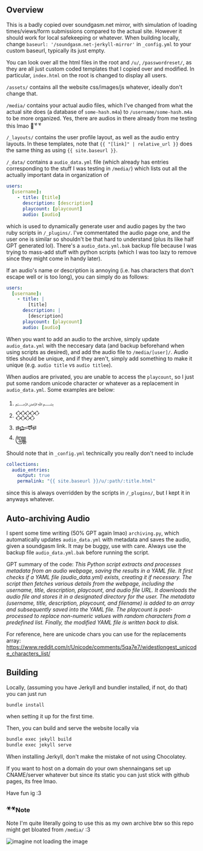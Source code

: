 ## Overview

This is a badly copied over soundgasm.net mirror, with simulation of loading times/views/form submissions compared to the actual site. However it should work for local safekeeping or whatever. When building locally, change `baseurl: '/soundgasm.net-jerkyll-mirror'` in `_config.yml` to your custom baseurl, typically its just empty.

You can look over all the html files in the root and `/u/`, `/passwordreset/`, as they are all just custom coded templates that I copied over and modified. In particular, `index.html` on the root is changed to display all users.

`/assets/` contains all the website css/images/js whatever, ideally don't change that. 

`/media/` contains your actual audio files, which I've changed from what the actual site does (a database of `some-hash.m4a`) to `/username/some-hash.m4a` to be more organized. Yes, there are audios in there already from me testing this lmao 👀<sup>☣☣</sup>

`/_layouts/` contains the user profile layout, as well as the audio entry layouts. In these templates, note that `{{ "[link]" | relative_url }}` does the same thing as using `{{ site.baseurl }}`.

`/_data/` contains a `audio_data.yml` file (which already has entries corresponding to the stuff I was testing in `/media/`) which lists out all the actually important data in organization of
```yaml
users:
  [username]:
    - title: [title]
      description: [description]
      playcount: [playcount]
      audio: [audio]
```
which is used to dynamically generate user and audio pages by the two ruby scripts in `/_plugins/`. I've commentated the audio page one, and the user one is similar so shouldn't be that hard to understand (plus its like half GPT generated lol). There's a `audio_data.yml.bak` backup file because I was trying to mass-add stuff with python scripts (which I was too lazy to remove since they might come in handy later).

If an audio's name or description is annoying (i.e. has characters that don't escape well or is too long), you can simply do as follows:
```yaml
users:
  [username]:
    - title: |
        [title]
      description: |
        [description]
      playcount: [playcount]
      audio: [audio]
```

When you want to add an audio to the archive, simply update `audio_data.yml` with the neccesary data (and backup beforehand when using scripts as desired), and add the audio file to `/media/[user]/`. Audio titles should be unique, and if they aren't, simply add something to make it unique (e.g. `audio title` vs `audio titlee`).

When audios are privated, you are unable to access the `playcount`, so I just put some random unicode character or whatever as a replacement in `audio_data.yml`. Some examples are below:
1. ﷽
2. 𒐫
3. 𒈙
4. ꧅

Should note that in `_config.yml` technically you really don't need to include
```yaml
collections:
  audio_entries:
    output: true
    permalink: "{{ site.baseurl }}/u/:path/:title.html"
```
since this is always overridden by the scripts in `/_plugins/`, but I kept it in anyways whatever.

## Auto-archiving Audio

I spent some time writing (50% GPT again lmao) `archiving.py`, which automatically updates `audio_data.yml` with metadata and saves the audio, given a soundgasm link. It may be buggy, use with care. Always use the backup file `audio_data.yml.bak` before running the script. 

GPT summary of the code:
_This Python script extracts and processes metadata from an audio webpage, saving the results in a YAML file. It first checks if a YAML file (audio_data.yml) exists, creating it if necessary. The script then fetches various details from the webpage, including the username, title, description, playcount, and audio file URL. It downloads the audio file and stores it in a designated directory for the user. The metadata (username, title, description, playcount, and filename) is added to an array and subsequently saved into the YAML file. The playcount is post-processed to replace non-numeric values with random characters from a predefined list. Finally, the modified YAML file is written back to disk._

For reference, here are unicode chars you can use for the replacements array: https://www.reddit.com/r/Unicode/comments/5qa7e7/widestlongest_unicode_characters_list/

## Building

Locally, (assuming you have Jerkyll and bundler installed, if not, do that) you can just run 
```
bundle install
```
when setting it up for the first time.

Then, you can build and serve the website locally via
```cmd
bundle exec jekyll build
bundle exec jekyll serve
```

When installing Jerkyll, don't make the mistake of not using Chocolatey.

If you want to host on a domain do your own shennaingans set up CNAME/server whatever but since its static you can just stick with github pages, its free lmao.

Have fun ig :3

### <sup>☣☣</sup>Note
Note I'm quite literally going to use this as my own archive btw so this repo might get bloated from `/media/` :3

![imagine not loading the image](https://github.com/user-attachments/assets/e006518f-f2eb-40c1-a2bf-2b5fd5fcc6c5)
